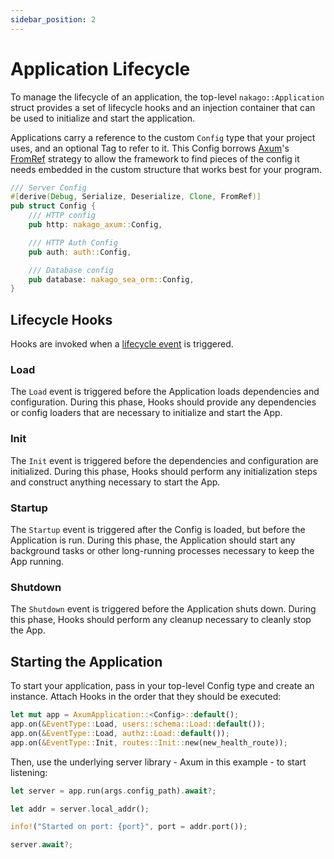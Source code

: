 ```yaml
---
sidebar_position: 2
---
```


# Application Lifecycle

To manage the lifecycle of an application, the top-level `nakago::Application` struct provides a set of lifecycle hooks and an injection container that can be used to initialize and start the application.

Applications carry a reference to the custom `Config` type that your project uses, and an optional Tag to refer to it. This Config borrows [Axum](https://github.com/tokio-rs/axum)'s [FromRef](https://docs.rs/axum/latest/axum/extract/trait.FromRef.html) strategy to allow the framework to find pieces of the config it needs embedded in the custom structure that works best for your program.

```rust
/// Server Config
#[derive(Debug, Serialize, Deserialize, Clone, FromRef)]
pub struct Config {
    /// HTTP config
    pub http: nakago_axum::Config,

    /// HTTP Auth Config
    pub auth: auth::Config,

    /// Database config
    pub database: nakago_sea_orm::Config,
}
```

## Lifecycle Hooks

Hooks are invoked when a [lifecycle event](https://github.com/bkonkle/nakago/blob/main/nakago/src/lifecycle.rs) is triggered.

### Load

The `Load` event is triggered before the Application loads dependencies and configuration. During this phase, Hooks should provide any dependencies or config loaders that are necessary to initialize and start the App.

### Init

The `Init` event is triggered before the dependencies and configuration are initialized. During this phase, Hooks should perform any initialization steps and construct anything necessary to start the App.

### Startup

The `Startup` event is triggered after the Config is loaded, but before the Application is run. During this phase, the Application should start any background tasks or other long-running processes necessary to keep the App running.

### Shutdown

The `Shutdown` event is triggered before the Application shuts down. During this phase, Hooks should perform any cleanup necessary to cleanly stop the App.

## Starting the Application

To start your application, pass in your top-level Config type and create an instance. Attach Hooks in the order that they should be executed:

```rust
let mut app = AxumApplication::<Config>::default();
app.on(&EventType::Load, users::schema::Load::default());
app.on(&EventType::Load, authz::Load::default());
app.on(&EventType::Init, routes::Init::new(new_health_route));
```

Then, use the underlying server library - Axum in this example - to start listening:

```rust
let server = app.run(args.config_path).await?;

let addr = server.local_addr();

info!("Started on port: {port}", port = addr.port());

server.await?;
```
